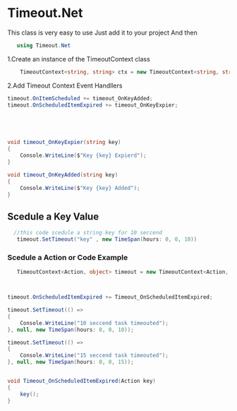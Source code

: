 # Timeout.Net
This class is very easy to use
Just add it to your project
And then



```csharp
   using Timeout.Net
```




1.Create an instance of the TimeoutContext class

```csharp
    TimeoutContext<string, string> ctx = new TimeoutContext<string, string>();
```


2.Add Timeout Context Event Handllers


```csharp
timeout.OnItemScheduled += timeout_OnKeyAdded;
timeout.OnScheduledItemExpired += timeout_OnKeyExpier;





void timeout_OnKeyExpier(string key)
{
    Console.WriteLine($"Key {key} Expierd");
}

void timeout_OnKeyAdded(string key)
{
    Console.WriteLine($"Key {key} Added");
}
```
    
    


<h2>Scedule a Key Value</h2>

```csharp
  //this code scedule a string key for 10 seccend
   timeout.SetTimeout("key" , new TimeSpan(hours: 0, 0, 10))
```
    
    

<h3>Scedule a Action or Code Example</h3>



```csharp
   TimeoutContext<Action, object> timeout = new TimeoutContext<Action, object>();



timeout.OnScheduledItemExpired += Timeout_OnScheduledItemExpired;

timeout.SetTimeout(() =>
{
    Console.WriteLine("10 seccend task timeouted");
}, null, new TimeSpan(hours: 0, 0, 10));

timeout.SetTimeout(() =>
{
    Console.WriteLine("15 seccend task timeouted");
}, null, new TimeSpan(hours: 0, 0, 15));


void Timeout_OnScheduledItemExpired(Action key)
{
    key();
}
```
    
    






